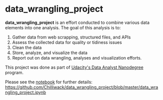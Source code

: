 # data_wrangling_project

**data_wrangling_project** is an effort conducted to combine various data elements into one analysis. The goal of this analysis is to:

1. Gather data from web scrapping, structured files, and APIs
2. Assess the collected data for quality or tidiness issues
3. Clean the data
4. Store, analyze, and visualize the data
5. Report out on data wrangling, analyses and visualization efforts.

This project was done as part of [Udacity's Data Analyst Nanodegree](https://www.udacity.com/course/data-analyst-nanodegree--nd002) program.

Please see the [notebook](https://github.com/Chilliwack/data_wrangling_project/blob/master/data_wrangling_project.ipynb) for further details: https://github.com/Chilliwack/data_wrangling_project/blob/master/data_wrangling_project.ipynb
